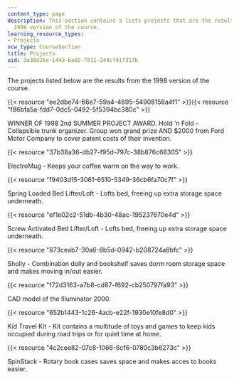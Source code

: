 ```yaml
---
content_type: page
description: This section contains a lists projects that are the results from the
  1998 version of the course.
learning_resource_types:
- Projects
ocw_type: CourseSection
title: Projects
uid: 3a38d26e-1443-bad2-7011-244cf41f317b
---
```


The projects listed below are the results from the 1998 version of the course.

{{< resource "ee2dbe74-66e7-59a4-4695-54908156a4f1" >}}{{< resource "f86bfa5a-fdd7-0dc5-0492-5f5394bc380c" >}}

WINNER OF 1998 2nd SUMMER PROJECT AWARD. Hold 'n Fold - Collapsible trunk organizer. Group won grand prize AND $2000 from Ford Motor Company to cover patent costs of their invention.

{{< resource "37b38a36-db27-f95d-797c-38b876c68305" >}}

ElectroMug - Keeps your coffee warm on the way to work.

{{< resource "f9403d15-3061-6510-5349-36cb6fa70c7f" >}}

Spring Loaded Bed Lifter/Loft - Lofts bed, freeing up extra storage space underneath.

{{< resource "ef1e02c2-51db-4b30-48ac-195237670e4d" >}}

Screw Activated Bed Lifter/Loft - Lofts bed, freeing up extra storage space underneath.

{{< resource "873ceab7-30a6-8b5d-0942-b208724a8bfc" >}}

Sholly - Combination dolly and bookshelf saves dorm room storage space and makes moving in/out easier.

{{< resource "f72d3163-a7b8-cd87-f692-cb250797fa93" >}}

CAD model of the Illuminator 2000.

{{< resource "652b1443-1c26-4acb-e22f-1930e10fe8d0" >}}

Kid Travel Kit - Kit contains a multitude of toys and games to keep kids occupied during road trips or for quiet time at home.

{{< resource "4c2cee82-07c8-1066-6cf6-0780c3b6273c" >}}

SpinStack - Rotary book cases saves space and makes acces to books easier.